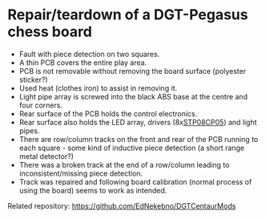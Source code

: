 Repair/teardown of a DGT-Pegasus chess board
===============

* Fault with piece detection on two squares.
* A thin PCB covers the entire play area. 
* PCB is not removable without removing the board surface (polyester sticker?)
* Used heat (clothes iron) to assist in removing it.
* Light pipe array is screwed into the black ABS base at the centre and four corners.
* Rear surface of the PCB holds the control electronics.
* Rear surface also holds the LED array, drivers (8x[STP08CP05](https://www.st.com/en/power-management/stp08cp05.html)) and light pipes.
* There are row/column tracks on the front and rear of the PCB running to each square - some kind of inductive piece detection (a short range metal detector?)
* There was a broken track at the end of a row/column leading to inconsistent/missing piece detection.
* Track was repaired and following board calibration (normal process of using the board) seems to work as intended.

Related repository:
https://github.com/EdNekebno/DGTCentaurMods
